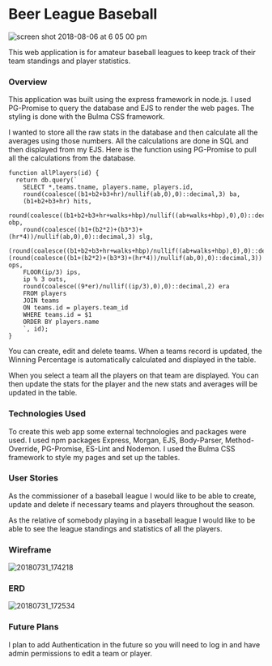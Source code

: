 # Beer League Baseball

![screen shot 2018-08-06 at 6 05 00 pm](https://user-images.githubusercontent.com/30534934/43743327-4e32b1ba-99a3-11e8-953b-af8009f973a0.png)

This web application is for amateur baseball leagues to keep track of their team standings and player statistics.

### Overview

This application was built using the express framework in node.js. I used PG-Promise to query the database and EJS to render the web pages. The styling is done with the Bulma CSS framework.

I wanted to store all the raw stats in the database and then calculate all the averages using those numbers. All the calculations are done in SQL and then displayed from my EJS. Here is the function using PG-Promise to pull all the calculations from the database. 

```
function allPlayers(id) {
  return db.query(`
    SELECT *,teams.tname, players.name, players.id,
    round(coalesce((b1+b2+b3+hr)/nullif(ab,0),0)::decimal,3) ba,
    (b1+b2+b3+hr) hits,
    round(coalesce((b1+b2+b3+hr+walks+hbp)/nullif((ab+walks+hbp),0),0)::decimal,3) obp,
    round(coalesce((b1+(b2*2)+(b3*3)+(hr*4))/nullif(ab,0),0)::decimal,3) slg,
    (round(coalesce((b1+b2+b3+hr+walks+hbp)/nullif((ab+walks+hbp),0),0)::decimal,3))+(round(coalesce((b1+(b2*2)+(b3*3)+(hr*4))/nullif(ab,0),0)::decimal,3)) ops,
    FLOOR(ip/3) ips,
    ip % 3 outs,
    round(coalesce((9*er)/nullif((ip/3),0),0)::decimal,2) era
    FROM players
    JOIN teams 
    ON teams.id = players.team_id
    WHERE teams.id = $1
    ORDER BY players.name
    `, id);
}
```
You can create, edit and delete teams. When a teams record is updated, the Winning Percentage is automatically calculated and displayed in the table.

When you select a team all the players on that team are displayed. You can then update the stats for the player and the new stats and averages will be updated in the table.

### Technologies Used

To create this web app some external technologies and packages were used. I used npm packages Express, Morgan, EJS, Body-Parser, Method-Override, PG-Promise, ES-Lint and Nodemon. I used the Bulma CSS framework to style my pages and set up the tables.

### User Stories

As the commissioner of a baseball league I would like to be able to  create, update and delete if necessary teams and players throughout the season.

As the relative of somebody playing in a baseball league I would like to be able to see the league standings and statistics of all the players.

### Wireframe
![20180731_174218](https://user-images.githubusercontent.com/30534934/43743083-6df40572-99a2-11e8-9a36-112bd76e3d0d.jpg)

### ERD

![20180731_172534](https://user-images.githubusercontent.com/30534934/43743107-82892364-99a2-11e8-8608-4c7989d26f7e.jpg)

### Future Plans

I plan to add Authentication in the future so you will need to log in and have admin permissions to edit a team or player.
